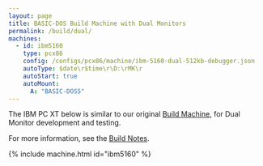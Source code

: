 ```yaml
---
layout: page
title: BASIC-DOS Build Machine with Dual Monitors
permalink: /build/dual/
machines:
  - id: ibm5160
    type: pcx86
    config: /configs/pcx86/machine/ibm-5160-dual-512kb-debugger.json
    autoType: $date\r$time\r\D:\rMK\r
    autoStart: true
    autoMount:
      A: "BASIC-DOS5"
---
```


The IBM PC XT below is similar to our original [Build Machine](../),
for Dual Monitor development and testing.

For more information, see the [Build Notes](../#basic-dos-build-notes).

{% include machine.html id="ibm5160" %}
